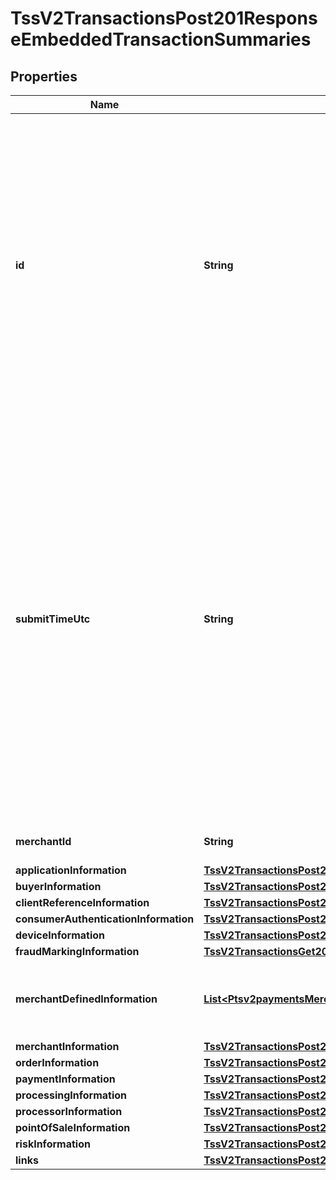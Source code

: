 
# TssV2TransactionsPost201ResponseEmbeddedTransactionSummaries

## Properties
Name | Type | Description | Notes
------------ | ------------- | ------------- | -------------
**id** | **String** | An unique identification number to identify the submitted request. It is also appended to the endpoint of the resource.  On incremental authorizations, this value with be the same as the identification number returned in the original authorization response.  #### PIN debit Returned for all PIN debit services.  |  [optional]
**submitTimeUtc** | **String** | Time of request in UTC. Format: &#x60;YYYY-MM-DDThh:mm:ssZ&#x60; **Example** &#x60;2016-08-11T22:47:57Z&#x60; equals August 11, 2016, at 22:47:57 (10:47:57 p.m.). The &#x60;T&#x60; separates the date and the time. The &#x60;Z&#x60; indicates UTC.  Returned by authorization service.  #### PIN debit Time when the PIN debit credit, PIN debit purchase or PIN debit reversal was requested.  Returned by PIN debit credit, PIN debit purchase or PIN debit reversal.  |  [optional]
**merchantId** | **String** | Your CyberSource merchant ID. |  [optional]
**applicationInformation** | [**TssV2TransactionsPost201ResponseEmbeddedApplicationInformation**](TssV2TransactionsPost201ResponseEmbeddedApplicationInformation.md) |  |  [optional]
**buyerInformation** | [**TssV2TransactionsPost201ResponseEmbeddedBuyerInformation**](TssV2TransactionsPost201ResponseEmbeddedBuyerInformation.md) |  |  [optional]
**clientReferenceInformation** | [**TssV2TransactionsPost201ResponseEmbeddedClientReferenceInformation**](TssV2TransactionsPost201ResponseEmbeddedClientReferenceInformation.md) |  |  [optional]
**consumerAuthenticationInformation** | [**TssV2TransactionsPost201ResponseEmbeddedConsumerAuthenticationInformation**](TssV2TransactionsPost201ResponseEmbeddedConsumerAuthenticationInformation.md) |  |  [optional]
**deviceInformation** | [**TssV2TransactionsPost201ResponseEmbeddedDeviceInformation**](TssV2TransactionsPost201ResponseEmbeddedDeviceInformation.md) |  |  [optional]
**fraudMarkingInformation** | [**TssV2TransactionsGet200ResponseFraudMarkingInformation**](TssV2TransactionsGet200ResponseFraudMarkingInformation.md) |  |  [optional]
**merchantDefinedInformation** | [**List&lt;Ptsv2paymentsMerchantDefinedInformation&gt;**](Ptsv2paymentsMerchantDefinedInformation.md) | The object containing the custom data that the merchant defines.  |  [optional]
**merchantInformation** | [**TssV2TransactionsPost201ResponseEmbeddedMerchantInformation**](TssV2TransactionsPost201ResponseEmbeddedMerchantInformation.md) |  |  [optional]
**orderInformation** | [**TssV2TransactionsPost201ResponseEmbeddedOrderInformation**](TssV2TransactionsPost201ResponseEmbeddedOrderInformation.md) |  |  [optional]
**paymentInformation** | [**TssV2TransactionsPost201ResponseEmbeddedPaymentInformation**](TssV2TransactionsPost201ResponseEmbeddedPaymentInformation.md) |  |  [optional]
**processingInformation** | [**TssV2TransactionsPost201ResponseEmbeddedProcessingInformation**](TssV2TransactionsPost201ResponseEmbeddedProcessingInformation.md) |  |  [optional]
**processorInformation** | [**TssV2TransactionsPost201ResponseEmbeddedProcessorInformation**](TssV2TransactionsPost201ResponseEmbeddedProcessorInformation.md) |  |  [optional]
**pointOfSaleInformation** | [**TssV2TransactionsPost201ResponseEmbeddedPointOfSaleInformation**](TssV2TransactionsPost201ResponseEmbeddedPointOfSaleInformation.md) |  |  [optional]
**riskInformation** | [**TssV2TransactionsPost201ResponseEmbeddedRiskInformation**](TssV2TransactionsPost201ResponseEmbeddedRiskInformation.md) |  |  [optional]
**links** | [**TssV2TransactionsPost201ResponseEmbeddedLinks**](TssV2TransactionsPost201ResponseEmbeddedLinks.md) |  |  [optional]




